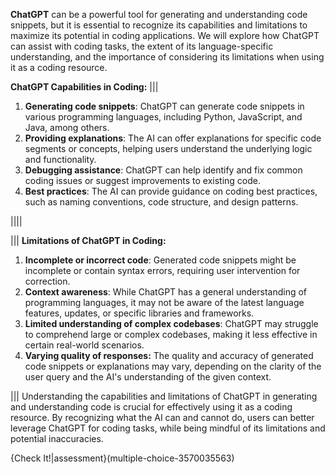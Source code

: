 **ChatGPT** can be a powerful tool for generating and understanding code snippets, but it is essential to recognize its capabilities and limitations to maximize its potential in coding applications. We will explore how ChatGPT can assist with coding tasks, the extent of its language-specific understanding, and the importance of considering its limitations when using it as a coding resource.

**ChatGPT Capabilities in Coding:**
|||
1. **Generating code snippets**: ChatGPT can generate code snippets in various programming languages, including Python, JavaScript, and Java, among others.
2. **Providing explanations**: The AI can offer explanations for specific code segments or concepts, helping users understand the underlying logic and functionality.
3. **Debugging assistance**: ChatGPT can help identify and fix common coding issues or suggest improvements to existing code.
4. **Best practices**: The AI can provide guidance on coding best practices, such as naming conventions, code structure, and design patterns.

||||

|||
**Limitations of ChatGPT in Coding:**
1. **Incomplete or incorrect code**: Generated code snippets might be incomplete or contain syntax errors, requiring user intervention for correction.
2. **Context awareness**: While ChatGPT has a general understanding of programming languages, it may not be aware of the latest language features, updates, or specific libraries and frameworks.
3. **Limited understanding of complex codebases**: ChatGPT may struggle to comprehend large or complex codebases, making it less effective in certain real-world scenarios.
4. **Varying quality of responses:** The quality and accuracy of generated code snippets or explanations may vary, depending on the clarity of the user query and the AI's understanding of the given context.

|||
Understanding the capabilities and limitations of ChatGPT in generating and understanding code is crucial for effectively using it as a coding resource. By recognizing what the AI can and cannot do, users can better leverage ChatGPT for coding tasks, while being mindful of its limitations and potential inaccuracies.

{Check It!|assessment}(multiple-choice-3570035563)
